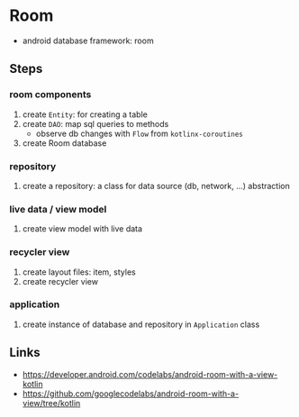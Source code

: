 # Room
* android database framework: room

## Steps

### room components
1. create `Entity`: for creating a table
2. create `DAO`: map sql queries to methods
    * observe db changes with `Flow` from `kotlinx-coroutines`
3. create Room database

### repository
1. create a repository: a class for data source (db, network, ...) abstraction

### live data / view model
1. create view model with live data

### recycler view
1. create layout files: item, styles
2. create recycler view

### application 
1. create instance of database and repository in `Application` class

## Links
* https://developer.android.com/codelabs/android-room-with-a-view-kotlin
* https://github.com/googlecodelabs/android-room-with-a-view/tree/kotlin
